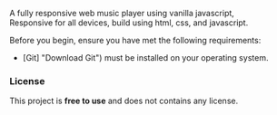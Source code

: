 

  A fully responsive web music player using vanilla javascript, <br />Responsive for all devices, build using html, css, and javascript.

  

Before you begin, ensure you have met the following requirements:

* [Git] "Download Git") must be installed on your operating system.


### License

This project is **free to use** and does not contains any license.
